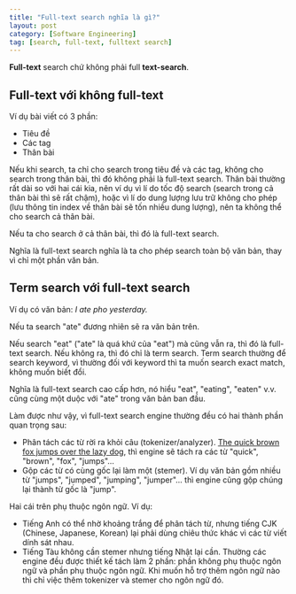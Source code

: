 ```yaml
---
title: "Full-text search nghĩa là gì?"
layout: post
category: [Software Engineering]
tag: [search, full-text, fulltext search]
---
```


**Full-text** search chứ không phải full **text-search**.

## Full-text với không full-text

Ví dụ bài viết có 3 phần:
- Tiêu đề
- Các tag
- Thân bài

Nếu khi search, ta chỉ cho search trong tiêu đề và các tag, không cho search trong thân bài, thì đó không phải là full-text search. Thân bài thường rất dài so với hai cái kia, nên ví dụ vì lí do tốc độ search (search trong cả thân bài thì sẽ rất chậm), hoặc vì lí do dung lượng lưu trữ không cho phép (lưu thông tin index về thân bài sẽ tốn nhiều dung lượng), nên ta không thể cho search cả thân bài.

Nếu ta cho search ở cả thân bài, thì đó là full-text search.

Nghĩa là full-text search nghĩa là ta cho phép search toàn bộ văn bản, thay vì chỉ một phần văn bản.

## Term search với full-text search

Ví dụ có văn bản: *I ate pho yesterday.*

Nếu ta search "ate" đương nhiên sẽ ra văn bản trên.

Nếu search "eat" ("ate" là quá khứ của "eat") mà cũng vẫn ra, thì đó là full-text search. Nếu không ra, thì đó chỉ là term search. Term search thường để search keyword, vì thường đối với keyword thì ta muốn search exact match, không muốn biết đổi.

Nghĩa là full-text search cao cấp hơn, nó hiểu "eat", "eating", "eaten" v.v. cũng cùng một duộc với "ate" trong văn bản ban đầu.

Làm được như vậy, vì full-text search engine thường đều có hai thành phần quan trọng sau:

- Phân tách các từ rời ra khỏi câu (tokenizer/analyzer). [The quick brown fox jumps over the lazy dog](https://en.wikipedia.org/wiki/The_quick_brown_fox_jumps_over_the_lazy_dog), thì engine sẽ tách ra các từ "quick", "brown", "fox", "jumps"...
- Gộp các từ có cùng gốc lại làm một (stemer). Ví dụ văn bản gồm nhiều từ "jumps", "jumped", "jumping", "jumper"... thì engine cũng gộp chúng lại thành từ gốc là "jump".

Hai cái trên phụ thuộc ngôn ngữ. Ví dụ:

- Tiếng Anh có thể nhờ khoảng trắng để phân tách từ, nhưng tiếng CJK (Chinese, Japanese, Korean) lại phải dùng chiêu thức khác vì các từ viết dính sát nhau.
- Tiếng Tàu không cần stemer nhưng tiếng Nhật lại cần.
Thường các engine đều được thiết kế tách làm 2 phần: phần không phụ thuộc ngôn ngữ và phần phụ thuộc ngôn ngữ. Khi muốn hỗ trợ thêm ngôn ngữ nào thì chỉ việc thêm tokenizer và stemer cho ngôn ngữ đó.
